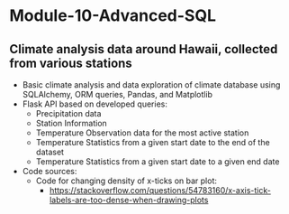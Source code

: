 # Module-10-Advanced-SQL

## Climate analysis data around Hawaii, collected from various stations

* Basic climate analysis and data exploration of climate database using SQLAlchemy, ORM queries, Pandas, and Matplotlib
* Flask API based on developed queries:
  * Precipitation data
  * Station Information
  * Temperature Observation data for the most active station
  * Temperature Statistics from a given start date to the end of the dataset
  * Temperature Statistics from a given start date to a given end date
* Code sources:
  * Code for changing density of x-ticks on bar plot:
    * https://stackoverflow.com/questions/54783160/x-axis-tick-labels-are-too-dense-when-drawing-plots
